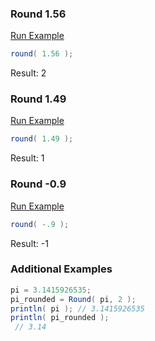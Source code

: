 ### Round 1.56



<a href="https://try.boxlang.io/?code=eJwryi%2FNS9FQMNQzNVPQtOYCACV1A8k%3D" target="_blank">Run Example</a>

```java
round( 1.56 );

```

Result: 2

### Round 1.49



<a href="https://try.boxlang.io/?code=eJwryi%2FNS9FQMNQzsVTQtOYCACV%2BA8s%3D" target="_blank">Run Example</a>

```java
round( 1.49 );

```

Result: 1

### Round -0.9



<a href="https://try.boxlang.io/?code=eJwryi%2FNS9FQ0NWzVNC05gIAIVoDkw%3D%3D" target="_blank">Run Example</a>

```java
round( -.9 );

```

Result: -1

### Additional Examples


```java
pi = 3.1415926535;
pi_rounded = Round( pi, 2 );
println( pi ); // 3.1415926535
println( pi_rounded );
 // 3.14
```


